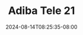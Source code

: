 --- 
title: "Adiba Tele 21"
description: "streaming bokep Adiba Tele 21 simontox durasi panjang terbaru"
date: 2024-08-14T08:25:35-08:00
file_code: "ndtqb4437f69"
draft: false
cover: "srgjh6b17hanuwjn.jpg"
tags: ["Adiba", "Tele", "bokep-indo", "bokep-viral", "bokep-ig"]
length: 169
fld_id: "1483867"
foldername: "Adiba"
categories: ["Adiba"]
views: 0
---